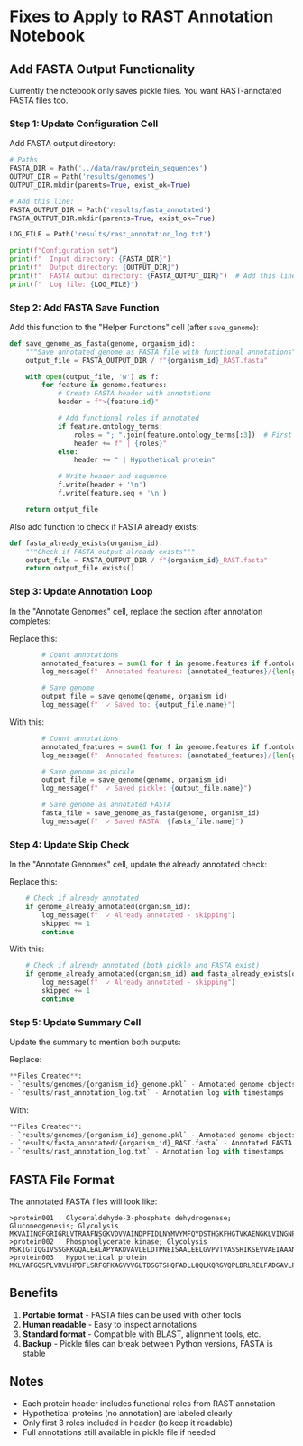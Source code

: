 # Fixes to Apply to RAST Annotation Notebook

## Add FASTA Output Functionality

Currently the notebook only saves pickle files. You want RAST-annotated FASTA files too.

### Step 1: Update Configuration Cell

Add FASTA output directory:

```python
# Paths
FASTA_DIR = Path('../data/raw/protein_sequences')
OUTPUT_DIR = Path('results/genomes')
OUTPUT_DIR.mkdir(parents=True, exist_ok=True)

# Add this line:
FASTA_OUTPUT_DIR = Path('results/fasta_annotated')
FASTA_OUTPUT_DIR.mkdir(parents=True, exist_ok=True)

LOG_FILE = Path('results/rast_annotation_log.txt')

print(f"Configuration set")
print(f"  Input directory: {FASTA_DIR}")
print(f"  Output directory: {OUTPUT_DIR}")
print(f"  FASTA output directory: {FASTA_OUTPUT_DIR}")  # Add this line
print(f"  Log file: {LOG_FILE}")
```

### Step 2: Add FASTA Save Function

Add this function to the "Helper Functions" cell (after `save_genome`):

```python
def save_genome_as_fasta(genome, organism_id):
    """Save annotated genome as FASTA file with functional annotations"""
    output_file = FASTA_OUTPUT_DIR / f"{organism_id}_RAST.fasta"

    with open(output_file, 'w') as f:
        for feature in genome.features:
            # Create FASTA header with annotations
            header = f">{feature.id}"

            # Add functional roles if annotated
            if feature.ontology_terms:
                roles = "; ".join(feature.ontology_terms[:3])  # First 3 roles
                header += f" | {roles}"
            else:
                header += " | Hypothetical protein"

            # Write header and sequence
            f.write(header + '\n')
            f.write(feature.seq + '\n')

    return output_file
```

Also add function to check if FASTA already exists:

```python
def fasta_already_exists(organism_id):
    """Check if FASTA output already exists"""
    output_file = FASTA_OUTPUT_DIR / f"{organism_id}_RAST.fasta"
    return output_file.exists()
```

### Step 3: Update Annotation Loop

In the "Annotate Genomes" cell, replace the section after annotation completes:

Replace this:
```python
        # Count annotations
        annotated_features = sum(1 for f in genome.features if f.ontology_terms)
        log_message(f"  Annotated features: {annotated_features}/{len(genome.features)}")

        # Save genome
        output_file = save_genome(genome, organism_id)
        log_message(f"  ✓ Saved to: {output_file.name}")
```

With this:
```python
        # Count annotations
        annotated_features = sum(1 for f in genome.features if f.ontology_terms)
        log_message(f"  Annotated features: {annotated_features}/{len(genome.features)}")

        # Save genome as pickle
        output_file = save_genome(genome, organism_id)
        log_message(f"  ✓ Saved pickle: {output_file.name}")

        # Save genome as annotated FASTA
        fasta_file = save_genome_as_fasta(genome, organism_id)
        log_message(f"  ✓ Saved FASTA: {fasta_file.name}")
```

### Step 4: Update Skip Check

In the "Annotate Genomes" cell, update the already annotated check:

Replace this:
```python
    # Check if already annotated
    if genome_already_annotated(organism_id):
        log_message(f"  ✓ Already annotated - skipping")
        skipped += 1
        continue
```

With this:
```python
    # Check if already annotated (both pickle and FASTA exist)
    if genome_already_annotated(organism_id) and fasta_already_exists(organism_id):
        log_message(f"  ✓ Already annotated - skipping")
        skipped += 1
        continue
```

### Step 5: Update Summary Cell

Update the summary to mention both outputs:

Replace:
```python
**Files Created**:
- `results/genomes/{organism_id}_genome.pkl` - Annotated genome objects (57 files)
- `results/rast_annotation_log.txt` - Annotation log with timestamps
```

With:
```python
**Files Created**:
- `results/genomes/{organism_id}_genome.pkl` - Annotated genome objects (57 files)
- `results/fasta_annotated/{organism_id}_RAST.fasta` - Annotated FASTA files (57 files)
- `results/rast_annotation_log.txt` - Annotation log with timestamps
```

## FASTA File Format

The annotated FASTA files will look like:

```
>protein001 | Glyceraldehyde-3-phosphate dehydrogenase; Gluconeogenesis; Glycolysis
MKVAIINGFGRIGRLVTRAAFNSGKVDVVAINDPFIDLNYMVYMFQYDSTHGKFHGTVKAENGKLVINGNPITIFQERDPSKIKWGDAGAAEYVVESTGVFTTMEKAGAHLKGGAKRVIISAPAKDIEDKGVGHSGGILSMANAGPNTNGSQFFICTAGGKALELGERLMVQNIFGEKGYKPDKTTYKNKASGQRVGDLLVVYDLGGGTF...
>protein002 | Phosphoglycerate kinase; Glycolysis
MSKIGTIQGIVSSGRKGQALEALAPYAKDVAVLELDTPNEISAALEELGVPVTVASSHIKSEVVAEIAAANPFVQPLFGDEILAVGGAAYNKEIADAMKQRGIELPGVINAIANVPRKLKLDIIPDGDMSHDDPETMNEALKAAALGPLVFGYQAGAIEQGVGRIAGDYQAKLRQTGGGLRVPAVGVPGILLPGLVGYLTELQGLDLQTAIGL...
>protein003 | Hypothetical protein
MKLVAFGQSPLVRVLHPDFLSRFGFKAGVVVGLTDSGTSHQFADLLQQLKQRGVQPLDRLRELFADGAVLPQVYGEQGKPVLNATRHDAQPQGGLVGVGTGQWQVLEGVAPQAPALVLDFKRLVGSAALIGGGSLVGQQRTALEQVAFPVVGQFPPLSIPEKPVVVQVLGGLGQNPRAAEPQVPVLGEALRSKIAQVQQTEPAQVGGVL...
```

## Benefits

1. **Portable format** - FASTA files can be used with other tools
2. **Human readable** - Easy to inspect annotations
3. **Standard format** - Compatible with BLAST, alignment tools, etc.
4. **Backup** - Pickle files can break between Python versions, FASTA is stable

## Notes

- Each protein header includes functional roles from RAST annotation
- Hypothetical proteins (no annotation) are labeled clearly
- Only first 3 roles included in header (to keep it readable)
- Full annotations still available in pickle file if needed
